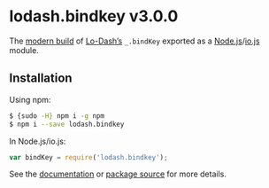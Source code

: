 # lodash.bindkey v3.0.0

The [modern build](https://github.com/lodash/lodash/wiki/Build-Differences) of [Lo-Dash’s](https://lodash.com/) `_.bindKey` exported as a [Node.js](http://nodejs.org/)/[io.js](https://iojs.org/) module.

## Installation

Using npm:

```bash
$ {sudo -H} npm i -g npm
$ npm i --save lodash.bindkey
```

In Node.js/io.js:

```js
var bindKey = require('lodash.bindkey');
```

See the [documentation](https://lodash.com/docs#bindKey) or [package source](https://github.com/lodash/lodash/blob/3.0.0-npm-packages/lodash.bindkey/index.js) for more details.

